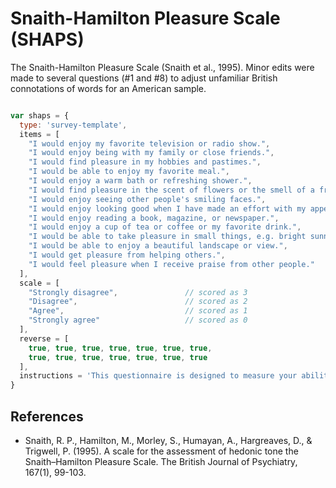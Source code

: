 # Snaith-Hamilton Pleasure Scale (SHAPS)

The Snaith-Hamilton Pleasure Scale (Snaith et al., 1995). Minor edits were made to several questions (\#1 and \#8) to adjust unfamiliar British connotations of words for an American sample.

```javascript

var shaps = {
  type: 'survey-template',
  items = [
    "I would enjoy my favorite television or radio show.",                                                       // Q1; lightly edited
    "I would enjoy being with my family or close friends.",                                                      // Q2
    "I would find pleasure in my hobbies and pastimes.",                                                         // Q3
    "I would be able to enjoy my favorite meal.",                                                               // Q4
    "I would enjoy a warm bath or refreshing shower.",                                                           // Q5
    "I would find pleasure in the scent of flowers or the smell of a fresh sea breeze or freshly baked bread.",  // Q6
    "I would enjoy seeing other people's smiling faces.",                                                        // Q7
    "I would enjoy looking good when I have made an effort with my appearance.",                                 // Q8; lightly edited
    "I would enjoy reading a book, magazine, or newspaper.",                                                     // Q9
    "I would enjoy a cup of tea or coffee or my favorite drink.",                                                // Q10
    "I would be able to take pleasure in small things, e.g. bright sunny day, a telephone call from a friend.",  // Q11
    "I would be able to enjoy a beautiful landscape or view.",                                                   // Q12
    "I would get pleasure from helping others.",                                                                 // Q13
    "I would feel pleasure when I receive praise from other people."                                             // Q14
  ],
  scale = [
    "Strongly disagree",               // scored as 3
    "Disagree",                        // scored as 2
    "Agree",                           // scored as 1
    "Strongly agree"                   // scored as 0
  ],
  reverse = [
    true, true, true, true, true, true, true,
    true, true, true, true, true, true, true
  ],
  instructions = 'This questionnaire is designed to measure your ability to experience pleasure in the last few days.'
}

```

## References
- Snaith, R. P., Hamilton, M., Morley, S., Humayan, A., Hargreaves, D., & Trigwell, P. (1995). A scale for the assessment of hedonic tone the Snaith–Hamilton Pleasure Scale. The British Journal of Psychiatry, 167(1), 99-103.

